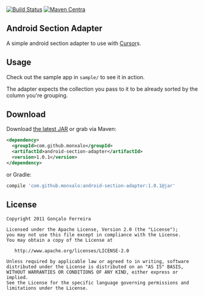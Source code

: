 [![Build Status](https://travis-ci.org/monxalo/android-section-adapter.svg)](https://travis-ci.org/monxalo/android-section-adapter)
[![Maven Centra](http://img.shields.io/maven-central/v/com.github.monxalo/android-section-adapter.svg)](http://search.maven.org/#search|ga|1|android-section-adapter)

Android Section Adapter
-----------------------

A simple android section adapter to use with [Cursor][2]s.

Usage
-----

Check out the sample app in `sample/` to see it in action.

The adapter expects the collection you pass to it to be already sorted by
the column you're grouping.

Download
--------

Download [the latest JAR][1] or grab via Maven:

```xml
<dependency>
  <groupId>com.github.monxalo</groupId>
  <artifactId>android-section-adapter</artifactId>
  <version>1.0.1</version>
</dependency>
```
or Gradle:
```groovy
compile 'com.github.monxalo:android-section-adapter:1.0.1@jar'
```

License
-------

    Copyright 2011 Gonçalo Ferreira

    Licensed under the Apache License, Version 2.0 (the "License");
    you may not use this file except in compliance with the License.
    You may obtain a copy of the License at

       http://www.apache.org/licenses/LICENSE-2.0

    Unless required by applicable law or agreed to in writing, software
    distributed under the License is distributed on an "AS IS" BASIS,
    WITHOUT WARRANTIES OR CONDITIONS OF ANY KIND, either express or implied.
    See the License for the specific language governing permissions and
    limitations under the License.

[1]: https://search.maven.org/remote_content?g=com.github.monxalo&a=android-section-adapter&v=LATEST
[2]: http://developer.android.com/reference/android/database/Cursor.html
